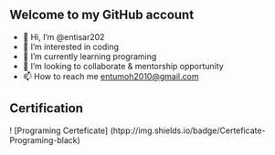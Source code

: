 ## Welcome to my GitHub account
- 👋 Hi, I’m @entisar202
- 👀 I’m interested in coding
- 🌱 I’m currently learning programing
- 💞️ I’m looking to collaborate & mentorship opportunity
- 📫 How to reach me entumoh2010@gmail.com
## Certification
! [Programing Certeficate] (htpp://img.shields.io/badge/Certeficate-Programing-black)

<!---
entisar202/entisar202 is a ✨ special ✨ repository because its `README.md` (this file) appears on your GitHub profile.
You can click the Preview link to take a look at your changes.
--->
